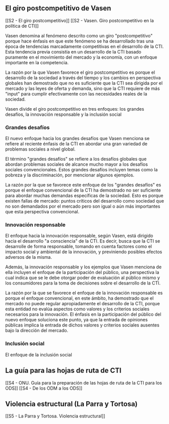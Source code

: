 ## El giro postcompetitivo de Vasen

[[S2 - El giro postcompetitivo]]
[[S2 - Vasen. Giro postcompetitivo en la política de CTI]]

Vasen denomina al fenómeno descrito como un giro "postcompetitivo" porque hace énfasis en que este fenómeno se ha desarrollado tras una época de tendencias marcadamente competitivas en el desarrollo de la CTI. Esta tendencia previa consistía en un desarrollo de la CTI basado puramente en el movimiento del mercado y la economía, con un enfoque importante en la competencia.

La razón por la que Vasen favorece el giro postcompetitivo es porque el desarrollo de la sociedad a través del tiempo y los cambios en perspectiva globales han demostrado que no es suficiente que la CTI sea dirigida por el mercado y las leyes de oferta y demanda, sino que la CTI requiere de más "input" para cumplir efectivamente con las necesidades reales de la sociedad.

Vasen divide el giro postcompetitivo en tres enfoques: los grandes desafíos, la innovación responsable y la inclusión social

### Grandes desafíos

El nuevo enfoque hacia los grandes desafíos que Vasen menciona se refiere al reciente énfasis de la CTI en abordar una gran variedad de problemas sociales a nivel global.

El término "grandes desafíos" se refiere a los desafíos globales que abordan problemas sociales de alcance mucho mayor a los desafíos sociales convencionales. Estos grandes desafíos incluyen temas como la pobreza y la discriminación, por mencionar algunos ejemplos.

La razón por la que se favorece este enfoque de los "grandes desafíos" es porque el enfoque convencional de la CTI ha demostrado no ser suficiente para abordar muchas demandas específicas de la sociedad. Esto es porque existen fallas de mercado: puntos críticos del desarrollo como sociedad que no son demandados por el mercado pero son igual o aún más importantes que esta perspectiva convencional.

### Innovación responsable

El enfoque hacia la innovación responsable, según Vasen, está dirigido hacia el desarrollo "a consciencia" de la CTI. Es decir, busca que la CTI se desarrolle de forma responsable, tomando en cuenta factores como el impacto social y ambiental de la innovación, y previniendo posibles efectos adversos de la misma.

Además, la innovación responsable y los ejemplos que Vasen menciona de ella incluyen el enfoque de la participación del público, una perspectiva la cual indica que se le debe otorgar poder de evaluación al público mismo y los consumidores para la toma de decisiones sobre el desarrollo de la CTI.

La razón por la que se favorece el enfoque de la innovación responsable es porque el enfoque convencional, en este ámbito, ha demostrado que el mercado no puede regular apropiadamente el desarrollo de la CTI, porque esta entidad no evalúa aspectos como valores y los criterios sociales necesarios para la innovación. El énfasis en la participación del público del nuevo enfoque soluciona este punto, ya que la entrada de opiniones públicas implica la entrada de dichos valores y criterios sociales ausentes bajo la dirección del mercado.

### Inclusión social

El enfoque de la inclusión social 

## La guía para las hojas de ruta de CTI

[[S4 - ONU. Guía para la preparación de las hojas de ruta de la CTI para los ODS]]
[[S4 - De los ODM a los ODS]]
## Violencia estructural (La Parra y Tortosa)

[[S5 - La Parra y Tortosa. Violencia estructural]]